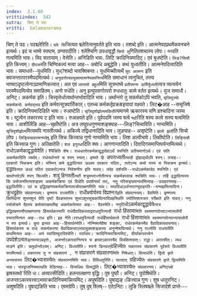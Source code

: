 ```yaml
---
index:  3.1.60
vrittiindex:  342
sutra:  चिण् ते पदः
vritti:  balamanorama 
---
```


चिण् ते पदः। पदश्च्लेरिति। `च्लेः सि`जित्यत श्च्लेरित्यनुवर्तते इति भावः। तशब्दे इति। आत्मनेपदप्रथमैकवनचने इत्यर्थः। इदं च भाष्ये स्पष्टम्. प्रण्यपादीति। श्लेश्चिणि उपधावृद्धौ `चिणो लु`गितितशब्दस्य लोपः। `नेर्गदे`ति णत्वमिति भावः। विद सत्तायाम्। वेत्तेति। अनिडिति भावः. लिटि क्रादिनियमादिट्। एवं बुधष्टेति। `लिङ्?सिचौ` इति कित्त्वम्। `दीपजने`ति चिण्विकल्पं मत्वा आह-- अबोधि अबुद्धेति। कथं युध्यतीति। आत्मनेपदित्वादिति भावः। समाधत्ते--युधमिति। युध्?शब्दो भावक्विबन्तः। युधमिच्थीत्यर्थे `सुप आत्मनः` इति क्यजन्तात्परस्मैपदमित्यर्थः। `अनुदात्तेत्त्वप्रयुक्तमात्मनेपदमनित्य`मिति समाधानं त्वनुचितं, तस्य भाष्याऽदृष्टत्वेनाऽप्रामाणिकत्वात्। अत एव `व्यत्ययो बहुल`मिति सूत्रभाष्ये `प्रतीपमन्य ऊर्मिर्युध्यती`त्यत्र व्यत्ययेन परस्मैपदमित्येव समाहितम्। अनो रुधेति। अनु इत्युपसर्गात्परो रुधधातुः कामे वर्तत इत्यर्थः। युज समाधौ। अनिट्। अकर्मक इति। चित्त्वृत्तेर्धात्वर्थान्तर्भावादिति भावः। अर्थान्तरे तु सकर्मकोऽपि भवति, `सृजियुज्योः सकर्मकयोः कर्मवद्भाव` इति कर्मवत्सूत्रवार्तिकात्। एतच्च कर्मकर्तृप्रक्र#इयायां वक्ष्यते। लिट�आह --ससृजिषे इति। क्रादिनियमादिडिति भावः। रुआष्टेति। `सृजिदृशोर्झल्यमकिती`त्यमागमे ऋकारस्य यणि व्रश्चादिना जस्य षः। ष्टुत्वेन तकारस्य ट इति भावः। रुआक्ष्यते इति। पूर्वपदमि जस्य षत्वे `षढो`रिति षस्य कत्वे सस्य षत्वमिति भावः। आशीर्लिङि आह--सृक्षीष्टेति। अत्र लघूपधगुणमाशङ्क्याह---लिङ्?सिचाविति। नाप्यमिति। `सृजिदृशोर्झल्य`मित्यमपि नास्तीत्यर्थः। अकित्ये तद्विधानादिति भाव। लुङ्याह-- असृष्टेति। `झलो झली`ति सिचो लोपः। `लिङ्सिचावात्मनपदेषु` इति सिचः कित्त्वान्न गुणो नाप्यमिति भावः। लिश अल्पीभावे। लिक्षीष्टेति। `लिङ्सिचौ` इति कित्त्वान्न गुणः। अलिक्षतेति। `शल इगुपधा`दिति क्सः। आगणान्तादिति। दिवादिगसमाप्तिपर्यन्तमित्यर्थः। राधोऽकर्मकाद्वृद्धावेवेति। श्य`न्निति शेषः। राधधातोरकर्मकाद्वृद्धावेवाऽर्थे श्यनिति प्रतीयमानोऽर्थः। एवं सति अकर्मकादिति व्यर्थम्। राधेरर्थान्तरे च श्यन् स्यात्। इष्यते हि `अपराध्यती`त्यादौ द्रोहाद्यर्थेऽपि श्यन्। तत्राह-- एवकारो भिन्नक्रम इति। यस्मिन् कमे वृद्धावित्यत ऊध्र्वम एवकारः पठितः, ततोऽन्यः कमो यस्य स भिन्नक्रम इत्यर्थः। `वृद्धा`वित्यत ऊध्र्वं पठित एवाकरोऽन्यत्र निवेशनीय इति यावत्। तदेव दर्शयति--राधोऽकर्मकादेव श्यनिति। एवं चार्थान्तरेऽपि श्यन् सिध्यति। `शत्रुं हिनस्ती`त्यर्ते शत्रुमपराध्नोतीत्यत्र सकर्मकत्वान्न श्यन्निति भाव-। तर्हि वृद्धावित्यस्य किं प्रयोजनमित्याशङ्क्य अकर्मकक्रिया एवं विधेति प्रदर्शनार्थं तत्, नतु परिसङ्ख्यानार्थमित्याह--उदाहरणमाह--वृद्धावितीति। एवं च वृद्धिग्रहणमकर्मकक्रियामात्रोपलक्षणमिति भावः। तथाविधाऽर्थान्तराण्युदाहरति--यन्मह्यमित्यादिना। `क्रुधद्रुहे`ति संप्रदानत्वम्। कृष्णाय राध्यतीति। `राधीक्ष्योर्यस्य विप्रश्नःर` इति संप्रदानत्वम्। दैवमिति। कृष्णस्य किमिदानां शुभमशुभं वेति पृष्टो दैवज्ञस्तस्य शुभाऽशुभसूचकादित्यादिग्रहस्थितिं ज्योतिश्शास्त्रतः परीक्षते इति यावत्। ननु पर्यालोचने दैवस्य कर्मत्वात्कथमिह अकर्मकतेत्यत आह-- दैवस्येति। ननु `राधोऽकर्मकाद्वृद्धावेवे`त्यत्र वृद्धिग्रहमस्यौपलक्षणतया हिंसार्थकस्यापि राधेर्दैवादिकतवाद्रराधतुरित्यादौ `राधो हिंसाया`मिति वक्ष्यमाणावेत्त्वाऽभ्यासलोपौ स्यातामित्यत आह--राध इति। इह नेति।रराधतुरित्यादौ राधेर्हिंसार्थकत्वे `राधो हिंसाया`मिति वक्ष्यमाणावेत्त्वाभ्यासलोपौ न स्त इत्यर्थः। कुत इत्यत आह--हिंसार्थस्येति। नोन्मिषत्येवैषा शङ्का, राधेरकर्मकस्यैव दैवादिकत्ववचनात्। हिंसार्थकस्य च राधेः सकर्मकतया दैवादिकत्वाऽभावादुक्तशङ्काया अनुन्मेषादित्यर्थः। ननु राध्नोति राधयतीति कथमित्यत आह-- अयं स्वादिश्चुरादिश्चेति। रराधिथ। क्रादिनियमान्नित्यमिट्, दीर्घाकारवत्त्वेन `उपदेशेऽत्वतः` इत्यस्याऽप्रवृत्तेः, अजन्तोऽकारवानित्यत्र च ह्रस्वाऽकारस्यैव विवक्षितत्वात्। राद्धा। अरात्सीत्। व्यध ताडने इति। चतुर्थान्तोऽयम्। अनिट्। विध्यतीति। श्यनो ङित्त्वात् `ग्रहिज्ये`ति यकारस्य संप्रसारणे पूर्वरूपे विध्यतीति रूपमित्यर्थः। वकारस्य तु न संप्रसारणं , `न संप्रासरणे संप्रसारण`मिति निषेधात्। विव्याधेति। द्वित्वे कृते अभ्यासस्य `लिट�भ्यासस्ये`ति संप्रसारणमिति भावः। विविधतुरिति। परत्वात् `ग्रहिज्ये`ति संप्रसारणे कृते द्वित्वमिति भावः। भारद्वाजनियमात्थलि वेडित्याह-- विव्यधिथ विव्यद्धेति। `लिट�भ्यासस्ये`ति संप्रसारणम्। अनिट्पक्षे `झषस्तथो`रिति धः। अव्यात्सीदिति। हलन्तलक्षणा वृद्धिः। पुष पुष्ठौ। अनिट्। पुपोषिथेति। अजन्ताऽकारवत्त्वाऽभावाक्रादिनियमान्नित्यमिट्। अपुषदिति। पुषाद्यङ्।ङित्त्वान्न गुणः। शुष धातुरनिट्। अशुषदिति। पुषाद्यङिति भावः। एवमग्रेपि। तुष् दुष् श्लिष्-- एतेऽनिटः। लुङि स्लिषश्च्लेः सिजादेशे प्राप्ते---

